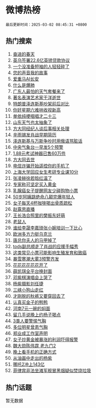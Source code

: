 # 微博热榜

`最后更新时间：2025-03-02 08:45:31 +0800`

## 热门搜索

1. [奋进的春天](https://m.weibo.cn/search?containerid=100103type%3D1%26t%3D10%26q%3D%23%E5%A5%8B%E8%BF%9B%E7%9A%84%E6%98%A5%E5%A4%A9%23&stream_entry_id=51&isnewpage=1&extparam=seat%3D1%26cate%3D10103%26stream_entry_id%3D51%26c_type%3D51%26pos%3D0%26filter_type%3Drealtimehot%26q%3D%2523%25E5%25A5%258B%25E8%25BF%259B%25E7%259A%2584%25E6%2598%25A5%25E5%25A4%25A9%2523%26dgr%3D0%26display_time%3D1740876329%26pre_seqid%3D17408763297740413190055)
1. [英乌签署22.6亿英镑贷款协议](https://m.weibo.cn/search?containerid=100103type%3D1%26t%3D10%26q%3D%23%E8%8B%B1%E4%B9%8C%E7%AD%BE%E7%BD%B222.6%E4%BA%BF%E8%8B%B1%E9%95%91%E8%B4%B7%E6%AC%BE%E5%8D%8F%E8%AE%AE%23&stream_entry_id=31&isnewpage=1&extparam=seat%3D1%26stream_entry_id%3D31%26filter_type%3Drealtimehot%26c_type%3D31%26realpos%3D1%26lcate%3D5001%26pos%3D0%26flag%3D1%26band_rank%3D1%26cate%3D5001%26q%3D%2523%25E8%258B%25B1%25E4%25B9%258C%25E7%25AD%25BE%25E7%25BD%25B222.6%25E4%25BA%25BF%25E8%258B%25B1%25E9%2595%2591%25E8%25B4%25B7%25E6%25AC%25BE%25E5%258D%258F%25E8%25AE%25AE%2523%26dgr%3D0%26display_time%3D1740876329%26pre_seqid%3D17408763297740413190055)
1. [一个没准备短袖的人轻轻碎了](https://m.weibo.cn/search?containerid=100103type%3D1%26t%3D10%26q%3D%23%E4%B8%80%E4%B8%AA%E6%B2%A1%E5%87%86%E5%A4%87%E7%9F%AD%E8%A2%96%E7%9A%84%E4%BA%BA%E8%BD%BB%E8%BD%BB%E7%A2%8E%E4%BA%86%23&stream_entry_id=31&isnewpage=1&extparam=seat%3D1%26stream_entry_id%3D31%26filter_type%3Drealtimehot%26c_type%3D31%26realpos%3D2%26lcate%3D5001%26pos%3D1%26flag%3D2%26band_rank%3D2%26cate%3D5001%26q%3D%2523%25E4%25B8%2580%25E4%25B8%25AA%25E6%25B2%25A1%25E5%2587%2586%25E5%25A4%2587%25E7%259F%25AD%25E8%25A2%2596%25E7%259A%2584%25E4%25BA%25BA%25E8%25BD%25BB%25E8%25BD%25BB%25E7%25A2%258E%25E4%25BA%2586%2523%26dgr%3D0%26display_time%3D1740876329%26pre_seqid%3D17408763297740413190055)
1. [您的声音我的故事](https://m.weibo.cn/search?containerid=100103type%3D1%26t%3D10%26q%3D%23%E6%82%A8%E7%9A%84%E5%A3%B0%E9%9F%B3%E6%88%91%E7%9A%84%E6%95%85%E4%BA%8B%23&stream_entry_id=31&isnewpage=1&extparam=seat%3D1%26stream_entry_id%3D31%26filter_type%3Drealtimehot%26c_type%3D31%26realpos%3D3%26lcate%3D5001%26pos%3D2%26flag%3D1%26band_rank%3D3%26cate%3D5001%26q%3D%2523%25E6%2582%25A8%25E7%259A%2584%25E5%25A3%25B0%25E9%259F%25B3%25E6%2588%2591%25E7%259A%2584%25E6%2595%2585%25E4%25BA%258B%2523%26dgr%3D0%26display_time%3D1740876329%26pre_seqid%3D17408763297740413190055)
1. [爱重马AI长安](https://m.weibo.cn/search?containerid=100103type%3D1%26t%3D10%26q%3D%23%E7%88%B1%E9%87%8D%E9%A9%ACAI%E9%95%BF%E5%AE%89%23&stream_entry_id=31&isnewpage=1&extparam=seat%3D1%26is_ad_pos%3D1%26adid%3D277812%26topic_ad%3D1%26pos%3D3%26c_type%3D31%26lcate%3D5001%26stream_entry_id%3D31%26filter_type%3Drealtimehot%26band_rank%3D4%26cate%3D5001%26q%3D%2523%25E7%2588%25B1%25E9%2587%258D%25E9%25A9%25ACAI%25E9%2595%25BF%25E5%25AE%2589%2523%26dgr%3D0%26display_time%3D1740876329%26pre_seqid%3D17408763297740413190055)
1. [什么是爆肺](https://m.weibo.cn/search?containerid=100103type%3D1%26t%3D10%26q%3D%23%E4%BB%80%E4%B9%88%E6%98%AF%E7%88%86%E8%82%BA%23&stream_entry_id=31&isnewpage=1&extparam=seat%3D1%26stream_entry_id%3D31%26filter_type%3Drealtimehot%26c_type%3D31%26realpos%3D4%26lcate%3D5001%26pos%3D4%26flag%3D16%26band_rank%3D4%26cate%3D5001%26q%3D%2523%25E4%25BB%2580%25E4%25B9%2588%25E6%2598%25AF%25E7%2588%2586%25E8%2582%25BA%2523%26dgr%3D0%26display_time%3D1740876329%26pre_seqid%3D17408763297740413190055)
1. [广东人最怕的天气套餐来了](https://m.weibo.cn/search?containerid=100103type%3D1%26t%3D10%26q%3D%23%E5%B9%BF%E4%B8%9C%E4%BA%BA%E6%9C%80%E6%80%95%E7%9A%84%E5%A4%A9%E6%B0%94%E5%A5%97%E9%A4%90%E6%9D%A5%E4%BA%86%23&stream_entry_id=31&isnewpage=1&extparam=seat%3D1%26stream_entry_id%3D31%26filter_type%3Drealtimehot%26c_type%3D31%26realpos%3D5%26lcate%3D5001%26pos%3D5%26flag%3D1%26band_rank%3D5%26cate%3D5001%26q%3D%2523%25E5%25B9%25BF%25E4%25B8%259C%25E4%25BA%25BA%25E6%259C%2580%25E6%2580%2595%25E7%259A%2584%25E5%25A4%25A9%25E6%25B0%2594%25E5%25A5%2597%25E9%25A4%2590%25E6%259D%25A5%25E4%25BA%2586%2523%26dgr%3D0%26display_time%3D1740876329%26pre_seqid%3D17408763297740413190055)
1. [著名表演艺术家于洋逝世](https://m.weibo.cn/search?containerid=100103type%3D1%26t%3D10%26q%3D%23%E8%91%97%E5%90%8D%E8%A1%A8%E6%BC%94%E8%89%BA%E6%9C%AF%E5%AE%B6%E4%BA%8E%E6%B4%8B%E9%80%9D%E4%B8%96%23&stream_entry_id=31&isnewpage=1&extparam=seat%3D1%26stream_entry_id%3D31%26filter_type%3Drealtimehot%26c_type%3D31%26realpos%3D6%26lcate%3D5001%26pos%3D6%26flag%3D2%26band_rank%3D6%26cate%3D5001%26q%3D%2523%25E8%2591%2597%25E5%2590%258D%25E8%25A1%25A8%25E6%25BC%2594%25E8%2589%25BA%25E6%259C%25AF%25E5%25AE%25B6%25E4%25BA%258E%25E6%25B4%258B%25E9%2580%259D%25E4%25B8%2596%2523%26dgr%3D0%26display_time%3D1740876329%26pre_seqid%3D17408763297740413190055)
1. [特朗普泽连斯基吵架前后对比](https://m.weibo.cn/search?containerid=100103type%3D1%26t%3D10%26q%3D%23%E7%89%B9%E6%9C%97%E6%99%AE%E6%B3%BD%E8%BF%9E%E6%96%AF%E5%9F%BA%E5%90%B5%E6%9E%B6%E5%89%8D%E5%90%8E%E5%AF%B9%E6%AF%94%23&stream_entry_id=31&isnewpage=1&extparam=seat%3D1%26stream_entry_id%3D31%26filter_type%3Drealtimehot%26c_type%3D31%26realpos%3D7%26lcate%3D5001%26pos%3D7%26flag%3D0%26band_rank%3D7%26cate%3D5001%26q%3D%2523%25E7%2589%25B9%25E6%259C%2597%25E6%2599%25AE%25E6%25B3%25BD%25E8%25BF%259E%25E6%2596%25AF%25E5%259F%25BA%25E5%2590%25B5%25E6%259E%25B6%25E5%2589%258D%25E5%2590%258E%25E5%25AF%25B9%25E6%25AF%2594%2523%26dgr%3D0%26display_time%3D1740876329%26pre_seqid%3D17408763297740413190055)
1. [你好星期六难哄收视新高](https://m.weibo.cn/search?containerid=100103type%3D1%26t%3D10%26q%3D%E4%BD%A0%E5%A5%BD%E6%98%9F%E6%9C%9F%E5%85%AD%E9%9A%BE%E5%93%84%E6%94%B6%E8%A7%86%E6%96%B0%E9%AB%98&stream_entry_id=31&isnewpage=1&extparam=seat%3D1%26stream_entry_id%3D31%26filter_type%3Drealtimehot%26c_type%3D31%26realpos%3D8%26lcate%3D5001%26pos%3D8%26flag%3D0%26band_rank%3D8%26cate%3D5001%26q%3D%25E4%25BD%25A0%25E5%25A5%25BD%25E6%2598%259F%25E6%259C%259F%25E5%2585%25AD%25E9%259A%25BE%25E5%2593%2584%25E6%2594%25B6%25E8%25A7%2586%25E6%2596%25B0%25E9%25AB%2598%26dgr%3D0%26display_time%3D1740876329%26pre_seqid%3D17408763297740413190055)
1. [单依纯哽咽唱才二十三](https://m.weibo.cn/search?containerid=100103type%3D1%26t%3D10%26q%3D%23%E5%8D%95%E4%BE%9D%E7%BA%AF%E5%93%BD%E5%92%BD%E5%94%B1%E6%89%8D%E4%BA%8C%E5%8D%81%E4%B8%89%23&stream_entry_id=31&isnewpage=1&extparam=seat%3D1%26stream_entry_id%3D31%26filter_type%3Drealtimehot%26c_type%3D31%26realpos%3D9%26lcate%3D5001%26pos%3D9%26flag%3D0%26band_rank%3D9%26cate%3D5001%26q%3D%2523%25E5%258D%2595%25E4%25BE%259D%25E7%25BA%25AF%25E5%2593%25BD%25E5%2592%25BD%25E5%2594%25B1%25E6%2589%258D%25E4%25BA%258C%25E5%258D%2581%25E4%25B8%2589%2523%26dgr%3D0%26display_time%3D1740876329%26pre_seqid%3D17408763297740413190055)
1. [山东天气也太抽象了](https://m.weibo.cn/search?containerid=100103type%3D1%26t%3D10%26q%3D%23%E5%B1%B1%E4%B8%9C%E5%A4%A9%E6%B0%94%E4%B9%9F%E5%A4%AA%E6%8A%BD%E8%B1%A1%E4%BA%86%23&stream_entry_id=31&isnewpage=1&extparam=seat%3D1%26stream_entry_id%3D31%26filter_type%3Drealtimehot%26c_type%3D31%26realpos%3D10%26lcate%3D5001%26pos%3D10%26flag%3D1%26band_rank%3D10%26cate%3D5001%26q%3D%2523%25E5%25B1%25B1%25E4%25B8%259C%25E5%25A4%25A9%25E6%25B0%2594%25E4%25B9%259F%25E5%25A4%25AA%25E6%258A%25BD%25E8%25B1%25A1%25E4%25BA%2586%2523%26dgr%3D0%26display_time%3D1740876329%26pre_seqid%3D17408763297740413190055)
1. [方大同经纪人谈后事相关处理](https://m.weibo.cn/search?containerid=100103type%3D1%26t%3D10%26q%3D%23%E6%96%B9%E5%A4%A7%E5%90%8C%E7%BB%8F%E7%BA%AA%E4%BA%BA%E8%B0%88%E5%90%8E%E4%BA%8B%E7%9B%B8%E5%85%B3%E5%A4%84%E7%90%86%23&stream_entry_id=31&isnewpage=1&extparam=seat%3D1%26stream_entry_id%3D31%26filter_type%3Drealtimehot%26c_type%3D31%26realpos%3D11%26lcate%3D5001%26pos%3D11%26flag%3D2%26band_rank%3D11%26cate%3D5001%26q%3D%2523%25E6%2596%25B9%25E5%25A4%25A7%25E5%2590%258C%25E7%25BB%258F%25E7%25BA%25AA%25E4%25BA%25BA%25E8%25B0%2588%25E5%2590%258E%25E4%25BA%258B%25E7%259B%25B8%25E5%2585%25B3%25E5%25A4%2584%25E7%2590%2586%2523%26dgr%3D0%26display_time%3D1740876329%26pre_seqid%3D17408763297740413190055)
1. [辛雨锡发肖战早期简历](https://m.weibo.cn/search?containerid=100103type%3D1%26t%3D10%26q%3D%23%E8%BE%9B%E9%9B%A8%E9%94%A1%E5%8F%91%E8%82%96%E6%88%98%E6%97%A9%E6%9C%9F%E7%AE%80%E5%8E%86%23&stream_entry_id=31&isnewpage=1&extparam=seat%3D1%26stream_entry_id%3D31%26filter_type%3Drealtimehot%26c_type%3D31%26realpos%3D12%26lcate%3D5001%26pos%3D12%26flag%3D1%26band_rank%3D12%26cate%3D5001%26q%3D%2523%25E8%25BE%259B%25E9%259B%25A8%25E9%2594%25A1%25E5%258F%2591%25E8%2582%2596%25E6%2588%2598%25E6%2597%25A9%25E6%259C%259F%25E7%25AE%2580%25E5%258E%2586%2523%26dgr%3D0%26display_time%3D1740876329%26pre_seqid%3D17408763297740413190055)
1. [泽连斯基与万斯争吵时用俄语骂脏话](https://m.weibo.cn/search?containerid=100103type%3D1%26t%3D10%26q%3D%23%E6%B3%BD%E8%BF%9E%E6%96%AF%E5%9F%BA%E4%B8%8E%E4%B8%87%E6%96%AF%E4%BA%89%E5%90%B5%E6%97%B6%E7%94%A8%E4%BF%84%E8%AF%AD%E9%AA%82%E8%84%8F%E8%AF%9D%23&stream_entry_id=31&isnewpage=1&extparam=seat%3D1%26stream_entry_id%3D31%26filter_type%3Drealtimehot%26c_type%3D31%26realpos%3D13%26lcate%3D5001%26pos%3D13%26flag%3D1%26band_rank%3D13%26cate%3D5001%26q%3D%2523%25E6%25B3%25BD%25E8%25BF%259E%25E6%2596%25AF%25E5%259F%25BA%25E4%25B8%258E%25E4%25B8%2587%25E6%2596%25AF%25E4%25BA%2589%25E5%2590%25B5%25E6%2597%25B6%25E7%2594%25A8%25E4%25BF%2584%25E8%25AF%25AD%25E9%25AA%2582%25E8%2584%258F%25E8%25AF%259D%2523%26dgr%3D0%26display_time%3D1740876329%26pre_seqid%3D17408763297740413190055)
1. [中央气象台一早发5个预警](https://m.weibo.cn/search?containerid=100103type%3D1%26t%3D10%26q%3D%23%E4%B8%AD%E5%A4%AE%E6%B0%94%E8%B1%A1%E5%8F%B0%E4%B8%80%E6%97%A9%E5%8F%915%E4%B8%AA%E9%A2%84%E8%AD%A6%23&stream_entry_id=31&isnewpage=1&extparam=seat%3D1%26stream_entry_id%3D31%26filter_type%3Drealtimehot%26c_type%3D31%26realpos%3D14%26lcate%3D5001%26pos%3D14%26flag%3D1%26band_rank%3D14%26cate%3D5001%26q%3D%2523%25E4%25B8%25AD%25E5%25A4%25AE%25E6%25B0%2594%25E8%25B1%25A1%25E5%258F%25B0%25E4%25B8%2580%25E6%2597%25A9%25E5%258F%25915%25E4%25B8%25AA%25E9%25A2%2584%25E8%25AD%25A6%2523%26dgr%3D0%26display_time%3D1740876329%26pre_seqid%3D17408763297740413190055)
1. [1.88元考试神器已售60万件](https://m.weibo.cn/search?containerid=100103type%3D1%26t%3D10%26q%3D%231.88%E5%85%83%E8%80%83%E8%AF%95%E7%A5%9E%E5%99%A8%E5%B7%B2%E5%94%AE60%E4%B8%87%E4%BB%B6%23&stream_entry_id=31&isnewpage=1&extparam=seat%3D1%26stream_entry_id%3D31%26filter_type%3Drealtimehot%26c_type%3D31%26realpos%3D15%26lcate%3D5001%26pos%3D15%26flag%3D2%26band_rank%3D15%26cate%3D5001%26q%3D%25231.88%25E5%2585%2583%25E8%2580%2583%25E8%25AF%2595%25E7%25A5%259E%25E5%2599%25A8%25E5%25B7%25B2%25E5%2594%25AE60%25E4%25B8%2587%25E4%25BB%25B6%2523%26dgr%3D0%26display_time%3D1740876329%26pre_seqid%3D17408763297740413190055)
1. [方大同去世](https://m.weibo.cn/search?containerid=100103type%3D1%26t%3D10%26q%3D%23%E6%96%B9%E5%A4%A7%E5%90%8C%E5%8E%BB%E4%B8%96%23&stream_entry_id=31&isnewpage=1&extparam=seat%3D1%26stream_entry_id%3D31%26filter_type%3Drealtimehot%26c_type%3D31%26realpos%3D16%26lcate%3D5001%26pos%3D16%26flag%3D0%26band_rank%3D16%26cate%3D5001%26q%3D%2523%25E6%2596%25B9%25E5%25A4%25A7%25E5%2590%258C%25E5%258E%25BB%25E4%25B8%2596%2523%26dgr%3D0%26display_time%3D1740876329%26pre_seqid%3D17408763297740413190055)
1. [电信诈骗开始遥控你的手机了](https://m.weibo.cn/search?containerid=100103type%3D1%26t%3D10%26q%3D%23%E7%94%B5%E4%BF%A1%E8%AF%88%E9%AA%97%E5%BC%80%E5%A7%8B%E9%81%A5%E6%8E%A7%E4%BD%A0%E7%9A%84%E6%89%8B%E6%9C%BA%E4%BA%86%23&stream_entry_id=31&isnewpage=1&extparam=seat%3D1%26stream_entry_id%3D31%26filter_type%3Drealtimehot%26c_type%3D31%26realpos%3D17%26lcate%3D5001%26pos%3D17%26flag%3D0%26band_rank%3D17%26cate%3D5001%26q%3D%2523%25E7%2594%25B5%25E4%25BF%25A1%25E8%25AF%2588%25E9%25AA%2597%25E5%25BC%2580%25E5%25A7%258B%25E9%2581%25A5%25E6%258E%25A7%25E4%25BD%25A0%25E7%259A%2584%25E6%2589%258B%25E6%259C%25BA%25E4%25BA%2586%2523%26dgr%3D0%26display_time%3D1740876329%26pre_seqid%3D17408763297740413190055)
1. [上海大学回应女生考研专业课10分](https://m.weibo.cn/search?containerid=100103type%3D1%26t%3D10%26q%3D%23%E4%B8%8A%E6%B5%B7%E5%A4%A7%E5%AD%A6%E5%9B%9E%E5%BA%94%E5%A5%B3%E7%94%9F%E8%80%83%E7%A0%94%E4%B8%93%E4%B8%9A%E8%AF%BE10%E5%88%86%23&stream_entry_id=31&isnewpage=1&extparam=seat%3D1%26stream_entry_id%3D31%26filter_type%3Drealtimehot%26c_type%3D31%26realpos%3D18%26lcate%3D5001%26pos%3D18%26flag%3D1%26band_rank%3D18%26cate%3D5001%26q%3D%2523%25E4%25B8%258A%25E6%25B5%25B7%25E5%25A4%25A7%25E5%25AD%25A6%25E5%259B%259E%25E5%25BA%2594%25E5%25A5%25B3%25E7%2594%259F%25E8%2580%2583%25E7%25A0%2594%25E4%25B8%2593%25E4%25B8%259A%25E8%25AF%25BE10%25E5%2588%2586%2523%26dgr%3D0%26display_time%3D1740876329%26pre_seqid%3D17408763297740413190055)
1. [张凌赫徐若晗红温了](https://m.weibo.cn/search?containerid=100103type%3D1%26t%3D10%26q%3D%E5%BC%A0%E5%87%8C%E8%B5%AB%E5%BE%90%E8%8B%A5%E6%99%97%E7%BA%A2%E6%B8%A9%E4%BA%86&stream_entry_id=31&isnewpage=1&extparam=seat%3D1%26stream_entry_id%3D31%26filter_type%3Drealtimehot%26c_type%3D31%26realpos%3D19%26lcate%3D5001%26pos%3D19%26flag%3D1%26band_rank%3D19%26cate%3D5001%26q%3D%25E5%25BC%25A0%25E5%2587%258C%25E8%25B5%25AB%25E5%25BE%2590%25E8%258B%25A5%25E6%2599%2597%25E7%25BA%25A2%25E6%25B8%25A9%25E4%25BA%2586%26dgr%3D0%26display_time%3D1740876329%26pre_seqid%3D17408763297740413190055)
1. [专家称可坚定买入黄金](https://m.weibo.cn/search?containerid=100103type%3D1%26t%3D10%26q%3D%23%E4%B8%93%E5%AE%B6%E7%A7%B0%E5%8F%AF%E5%9D%9A%E5%AE%9A%E4%B9%B0%E5%85%A5%E9%BB%84%E9%87%91%23&stream_entry_id=31&isnewpage=1&extparam=seat%3D1%26stream_entry_id%3D31%26filter_type%3Drealtimehot%26c_type%3D31%26realpos%3D20%26lcate%3D5001%26pos%3D20%26flag%3D0%26band_rank%3D20%26cate%3D5001%26q%3D%2523%25E4%25B8%2593%25E5%25AE%25B6%25E7%25A7%25B0%25E5%258F%25AF%25E5%259D%259A%25E5%25AE%259A%25E4%25B9%25B0%25E5%2585%25A5%25E9%25BB%2584%25E9%2587%2591%2523%26dgr%3D0%26display_time%3D1740876329%26pre_seqid%3D17408763297740413190055)
1. [乳腺癌女子提醒网友少碰购物小票](https://m.weibo.cn/search?containerid=100103type%3D1%26t%3D10%26q%3D%23%E4%B9%B3%E8%85%BA%E7%99%8C%E5%A5%B3%E5%AD%90%E6%8F%90%E9%86%92%E7%BD%91%E5%8F%8B%E5%B0%91%E7%A2%B0%E8%B4%AD%E7%89%A9%E5%B0%8F%E7%A5%A8%23&stream_entry_id=31&isnewpage=1&extparam=seat%3D1%26stream_entry_id%3D31%26filter_type%3Drealtimehot%26c_type%3D31%26realpos%3D21%26lcate%3D5001%26pos%3D21%26flag%3D0%26band_rank%3D21%26cate%3D5001%26q%3D%2523%25E4%25B9%25B3%25E8%2585%25BA%25E7%2599%258C%25E5%25A5%25B3%25E5%25AD%2590%25E6%258F%2590%25E9%2586%2592%25E7%25BD%2591%25E5%258F%258B%25E5%25B0%2591%25E7%25A2%25B0%25E8%25B4%25AD%25E7%2589%25A9%25E5%25B0%258F%25E7%25A5%25A8%2523%26dgr%3D0%26display_time%3D1740876329%26pre_seqid%3D17408763297740413190055)
1. [50岁阿姨跳绝命八颠完爆年轻人](https://m.weibo.cn/search?containerid=100103type%3D1%26t%3D10%26q%3D%2350%E5%B2%81%E9%98%BF%E5%A7%A8%E8%B7%B3%E7%BB%9D%E5%91%BD%E5%85%AB%E9%A2%A0%E5%AE%8C%E7%88%86%E5%B9%B4%E8%BD%BB%E4%BA%BA%23&stream_entry_id=31&isnewpage=1&extparam=seat%3D1%26stream_entry_id%3D31%26filter_type%3Drealtimehot%26c_type%3D31%26realpos%3D22%26lcate%3D5001%26pos%3D22%26flag%3D0%26band_rank%3D22%26cate%3D5001%26q%3D%252350%25E5%25B2%2581%25E9%2598%25BF%25E5%25A7%25A8%25E8%25B7%25B3%25E7%25BB%259D%25E5%2591%25BD%25E5%2585%25AB%25E9%25A2%25A0%25E5%25AE%258C%25E7%2588%2586%25E5%25B9%25B4%25E8%25BD%25BB%25E4%25BA%25BA%2523%26dgr%3D0%26display_time%3D1740876329%26pre_seqid%3D17408763297740413190055)
1. [女子每天4杯咖啡喝出骨质疏松](https://m.weibo.cn/search?containerid=100103type%3D1%26t%3D10%26q%3D%23%E5%A5%B3%E5%AD%90%E6%AF%8F%E5%A4%A94%E6%9D%AF%E5%92%96%E5%95%A1%E5%96%9D%E5%87%BA%E9%AA%A8%E8%B4%A8%E7%96%8F%E6%9D%BE%23&stream_entry_id=31&isnewpage=1&extparam=seat%3D1%26stream_entry_id%3D31%26filter_type%3Drealtimehot%26c_type%3D31%26realpos%3D23%26lcate%3D5001%26pos%3D23%26flag%3D0%26band_rank%3D23%26cate%3D5001%26q%3D%2523%25E5%25A5%25B3%25E5%25AD%2590%25E6%25AF%258F%25E5%25A4%25A94%25E6%259D%25AF%25E5%2592%2596%25E5%2595%25A1%25E5%2596%259D%25E5%2587%25BA%25E9%25AA%25A8%25E8%25B4%25A8%25E7%2596%258F%25E6%259D%25BE%2523%26dgr%3D0%26display_time%3D1740876329%26pre_seqid%3D17408763297740413190055)
1. [赵露思直播](https://m.weibo.cn/search?containerid=100103type%3D1%26t%3D10%26q%3D%23%E8%B5%B5%E9%9C%B2%E6%80%9D%E7%9B%B4%E6%92%AD%23&stream_entry_id=31&isnewpage=1&extparam=seat%3D1%26stream_entry_id%3D31%26filter_type%3Drealtimehot%26c_type%3D31%26realpos%3D24%26lcate%3D5001%26pos%3D24%26flag%3D0%26band_rank%3D24%26cate%3D5001%26q%3D%2523%25E8%25B5%25B5%25E9%259C%25B2%25E6%2580%259D%25E7%259B%25B4%25E6%2592%25AD%2523%26dgr%3D0%26display_time%3D1740876329%26pre_seqid%3D17408763297740413190055)
1. [王长浩合照里的樊振东好萌](https://m.weibo.cn/search?containerid=100103type%3D1%26t%3D10%26q%3D%E7%8E%8B%E9%95%BF%E6%B5%A9%E5%90%88%E7%85%A7%E9%87%8C%E7%9A%84%E6%A8%8A%E6%8C%AF%E4%B8%9C%E5%A5%BD%E8%90%8C&stream_entry_id=31&isnewpage=1&extparam=seat%3D1%26stream_entry_id%3D31%26filter_type%3Drealtimehot%26c_type%3D31%26realpos%3D25%26lcate%3D5001%26pos%3D25%26flag%3D1%26band_rank%3D25%26cate%3D5001%26q%3D%25E7%258E%258B%25E9%2595%25BF%25E6%25B5%25A9%25E5%2590%2588%25E7%2585%25A7%25E9%2587%258C%25E7%259A%2584%25E6%25A8%258A%25E6%258C%25AF%25E4%25B8%259C%25E5%25A5%25BD%25E8%2590%258C%26dgr%3D0%26display_time%3D1740876329%26pre_seqid%3D17408763297740413190055)
1. [老鼠人](https://m.weibo.cn/search?containerid=100103type%3D1%26t%3D10%26q%3D%E8%80%81%E9%BC%A0%E4%BA%BA&stream_entry_id=31&isnewpage=1&extparam=seat%3D1%26stream_entry_id%3D31%26filter_type%3Drealtimehot%26c_type%3D31%26realpos%3D26%26lcate%3D5001%26pos%3D26%26flag%3D0%26band_rank%3D26%26cate%3D5001%26q%3D%25E8%2580%2581%25E9%25BC%25A0%25E4%25BA%25BA%26dgr%3D0%26display_time%3D1740876329%26pre_seqid%3D17408763297740413190055)
1. [谁给李晟李嘉琦张小婉培训一下比心](https://m.weibo.cn/search?containerid=100103type%3D1%26t%3D10%26q%3D%E8%B0%81%E7%BB%99%E6%9D%8E%E6%99%9F%E6%9D%8E%E5%98%89%E7%90%A6%E5%BC%A0%E5%B0%8F%E5%A9%89%E5%9F%B9%E8%AE%AD%E4%B8%80%E4%B8%8B%E6%AF%94%E5%BF%83&stream_entry_id=31&isnewpage=1&extparam=seat%3D1%26stream_entry_id%3D31%26filter_type%3Drealtimehot%26c_type%3D31%26realpos%3D27%26lcate%3D5001%26pos%3D27%26flag%3D1%26band_rank%3D27%26cate%3D5001%26q%3D%25E8%25B0%2581%25E7%25BB%2599%25E6%259D%258E%25E6%2599%259F%25E6%259D%258E%25E5%2598%2589%25E7%2590%25A6%25E5%25BC%25A0%25E5%25B0%258F%25E5%25A9%2589%25E5%259F%25B9%25E8%25AE%25AD%25E4%25B8%2580%25E4%25B8%258B%25E6%25AF%2594%25E5%25BF%2583%26dgr%3D0%26display_time%3D1740876329%26pre_seqid%3D17408763297740413190055)
1. [欧洲多方力挺乌克兰](https://m.weibo.cn/search?containerid=100103type%3D1%26t%3D10%26q%3D%23%E6%AC%A7%E6%B4%B2%E5%A4%9A%E6%96%B9%E5%8A%9B%E6%8C%BA%E4%B9%8C%E5%85%8B%E5%85%B0%23&stream_entry_id=31&isnewpage=1&extparam=seat%3D1%26stream_entry_id%3D31%26filter_type%3Drealtimehot%26c_type%3D31%26realpos%3D28%26lcate%3D5001%26pos%3D28%26flag%3D0%26band_rank%3D28%26cate%3D5001%26q%3D%2523%25E6%25AC%25A7%25E6%25B4%25B2%25E5%25A4%259A%25E6%2596%25B9%25E5%258A%259B%25E6%258C%25BA%25E4%25B9%258C%25E5%2585%258B%25E5%2585%25B0%2523%26dgr%3D0%26display_time%3D1740876329%26pre_seqid%3D17408763297740413190055)
1. [唐总你夫人的马甲掉了](https://m.weibo.cn/search?containerid=100103type%3D1%26t%3D10%26q%3D%E5%94%90%E6%80%BB%E4%BD%A0%E5%A4%AB%E4%BA%BA%E7%9A%84%E9%A9%AC%E7%94%B2%E6%8E%89%E4%BA%86&stream_entry_id=31&isnewpage=1&extparam=seat%3D1%26stream_entry_id%3D31%26filter_type%3Drealtimehot%26c_type%3D31%26realpos%3D29%26lcate%3D5001%26pos%3D29%26flag%3D0%26band_rank%3D29%26cate%3D5001%26q%3D%25E5%2594%2590%25E6%2580%25BB%25E4%25BD%25A0%25E5%25A4%25AB%25E4%25BA%25BA%25E7%259A%2584%25E9%25A9%25AC%25E7%2594%25B2%25E6%258E%2589%25E4%25BA%2586%26dgr%3D0%26display_time%3D1740876329%26pre_seqid%3D17408763297740413190055)
1. [tods副总顺走了肖战的应援手幅秀](https://m.weibo.cn/search?containerid=100103type%3D1%26t%3D10%26q%3D%23tods%E5%89%AF%E6%80%BB%E9%A1%BA%E8%B5%B0%E4%BA%86%E8%82%96%E6%88%98%E7%9A%84%E5%BA%94%E6%8F%B4%E6%89%8B%E5%B9%85%E7%A7%80%23&stream_entry_id=31&isnewpage=1&extparam=seat%3D1%26stream_entry_id%3D31%26filter_type%3Drealtimehot%26c_type%3D31%26realpos%3D30%26lcate%3D5001%26pos%3D30%26flag%3D0%26band_rank%3D30%26cate%3D5001%26q%3D%2523tods%25E5%2589%25AF%25E6%2580%25BB%25E9%25A1%25BA%25E8%25B5%25B0%25E4%25BA%2586%25E8%2582%2596%25E6%2588%2598%25E7%259A%2584%25E5%25BA%2594%25E6%258F%25B4%25E6%2589%258B%25E5%25B9%2585%25E7%25A7%2580%2523%26dgr%3D0%26display_time%3D1740876329%26pre_seqid%3D17408763297740413190055)
1. [这类常见小票可能影响生殖发育和致癌](https://m.weibo.cn/search?containerid=100103type%3D1%26t%3D10%26q%3D%23%E8%BF%99%E7%B1%BB%E5%B8%B8%E8%A7%81%E5%B0%8F%E7%A5%A8%E5%8F%AF%E8%83%BD%E5%BD%B1%E5%93%8D%E7%94%9F%E6%AE%96%E5%8F%91%E8%82%B2%E5%92%8C%E8%87%B4%E7%99%8C%23&stream_entry_id=31&isnewpage=1&extparam=seat%3D1%26stream_entry_id%3D31%26filter_type%3Drealtimehot%26c_type%3D31%26realpos%3D31%26lcate%3D5001%26pos%3D31%26flag%3D0%26band_rank%3D31%26cate%3D5001%26q%3D%2523%25E8%25BF%2599%25E7%25B1%25BB%25E5%25B8%25B8%25E8%25A7%2581%25E5%25B0%258F%25E7%25A5%25A8%25E5%258F%25AF%25E8%2583%25BD%25E5%25BD%25B1%25E5%2593%258D%25E7%2594%259F%25E6%25AE%2596%25E5%258F%2591%25E8%2582%25B2%25E5%2592%258C%25E8%2587%25B4%25E7%2599%258C%2523%26dgr%3D0%26display_time%3D1740876329%26pre_seqid%3D17408763297740413190055)
1. [暴雪寒潮大雾3预警齐发](https://m.weibo.cn/search?containerid=100103type%3D1%26t%3D10%26q%3D%23%E6%9A%B4%E9%9B%AA%E5%AF%92%E6%BD%AE%E5%A4%A7%E9%9B%BE3%E9%A2%84%E8%AD%A6%E9%BD%90%E5%8F%91%23&stream_entry_id=31&isnewpage=1&extparam=seat%3D1%26stream_entry_id%3D31%26filter_type%3Drealtimehot%26c_type%3D31%26realpos%3D32%26lcate%3D5001%26pos%3D32%26flag%3D1%26band_rank%3D32%26cate%3D5001%26q%3D%2523%25E6%259A%25B4%25E9%259B%25AA%25E5%25AF%2592%25E6%25BD%25AE%25E5%25A4%25A7%25E9%259B%25BE3%25E9%25A2%2584%25E8%25AD%25A6%25E9%25BD%2590%25E5%258F%2591%2523%26dgr%3D0%26display_time%3D1740876329%26pre_seqid%3D17408763297740413190055)
1. [花花花花花花开了](https://m.weibo.cn/search?containerid=100103type%3D1%26t%3D10%26q%3D%23%E8%8A%B1%E8%8A%B1%E8%8A%B1%E8%8A%B1%E8%8A%B1%E8%8A%B1%E5%BC%80%E4%BA%86%23&stream_entry_id=31&isnewpage=1&extparam=seat%3D1%26stream_entry_id%3D31%26filter_type%3Drealtimehot%26c_type%3D31%26realpos%3D33%26lcate%3D5001%26pos%3D33%26flag%3D1%26band_rank%3D33%26cate%3D5001%26q%3D%2523%25E8%258A%25B1%25E8%258A%25B1%25E8%258A%25B1%25E8%258A%25B1%25E8%258A%25B1%25E8%258A%25B1%25E5%25BC%2580%25E4%25BA%2586%2523%26dgr%3D0%26display_time%3D1740876329%26pre_seqid%3D17408763297740413190055)
1. [薛凯琪全平台换封面](https://m.weibo.cn/search?containerid=100103type%3D1%26t%3D10%26q%3D%23%E8%96%9B%E5%87%AF%E7%90%AA%E5%85%A8%E5%B9%B3%E5%8F%B0%E6%8D%A2%E5%B0%81%E9%9D%A2%23&stream_entry_id=31&isnewpage=1&extparam=seat%3D1%26stream_entry_id%3D31%26filter_type%3Drealtimehot%26c_type%3D31%26realpos%3D34%26lcate%3D5001%26pos%3D34%26flag%3D0%26band_rank%3D34%26cate%3D5001%26q%3D%2523%25E8%2596%259B%25E5%2587%25AF%25E7%2590%25AA%25E5%2585%25A8%25E5%25B9%25B3%25E5%258F%25B0%25E6%258D%25A2%25E5%25B0%2581%25E9%259D%25A2%2523%26dgr%3D0%26display_time%3D1740876329%26pre_seqid%3D17408763297740413190055)
1. [邓紫棋演唱会上哭了](https://m.weibo.cn/search?containerid=100103type%3D1%26t%3D10%26q%3D%23%E9%82%93%E7%B4%AB%E6%A3%8B%E6%BC%94%E5%94%B1%E4%BC%9A%E4%B8%8A%E5%93%AD%E4%BA%86%23&stream_entry_id=31&isnewpage=1&extparam=seat%3D1%26stream_entry_id%3D31%26filter_type%3Drealtimehot%26c_type%3D31%26realpos%3D35%26lcate%3D5001%26pos%3D35%26flag%3D0%26band_rank%3D35%26cate%3D5001%26q%3D%2523%25E9%2582%2593%25E7%25B4%25AB%25E6%25A3%258B%25E6%25BC%2594%25E5%2594%25B1%25E4%25BC%259A%25E4%25B8%258A%25E5%2593%25AD%25E4%25BA%2586%2523%26dgr%3D0%26display_time%3D1740876329%26pre_seqid%3D17408763297740413190055)
1. [杨紫摄影刘任捷](https://m.weibo.cn/search?containerid=100103type%3D1%26t%3D10%26q%3D%23%E6%9D%A8%E7%B4%AB%E6%91%84%E5%BD%B1%E5%88%98%E4%BB%BB%E6%8D%B7%23&stream_entry_id=31&isnewpage=1&extparam=seat%3D1%26stream_entry_id%3D31%26filter_type%3Drealtimehot%26c_type%3D31%26realpos%3D36%26lcate%3D5001%26pos%3D36%26flag%3D0%26band_rank%3D36%26cate%3D5001%26q%3D%2523%25E6%259D%25A8%25E7%25B4%25AB%25E6%2591%2584%25E5%25BD%25B1%25E5%2588%2598%25E4%25BB%25BB%25E6%258D%25B7%2523%26dgr%3D0%26display_time%3D1740876329%26pre_seqid%3D17408763297740413190055)
1. [三峡小狗山走红](https://m.weibo.cn/search?containerid=100103type%3D1%26t%3D10%26q%3D%23%E4%B8%89%E5%B3%A1%E5%B0%8F%E7%8B%97%E5%B1%B1%E8%B5%B0%E7%BA%A2%23&stream_entry_id=31&isnewpage=1&extparam=seat%3D1%26stream_entry_id%3D31%26filter_type%3Drealtimehot%26c_type%3D31%26realpos%3D37%26lcate%3D5001%26pos%3D37%26flag%3D1%26band_rank%3D37%26cate%3D5001%26q%3D%2523%25E4%25B8%2589%25E5%25B3%25A1%25E5%25B0%258F%25E7%258B%2597%25E5%25B1%25B1%25E8%25B5%25B0%25E7%25BA%25A2%2523%26dgr%3D0%26display_time%3D1740876329%26pre_seqid%3D17408763297740413190055)
1. [才刚脱的秋裤又要穿回去了](https://m.weibo.cn/search?containerid=100103type%3D1%26t%3D10%26q%3D%23%E6%89%8D%E5%88%9A%E8%84%B1%E7%9A%84%E7%A7%8B%E8%A3%A4%E5%8F%88%E8%A6%81%E7%A9%BF%E5%9B%9E%E5%8E%BB%E4%BA%86%23&stream_entry_id=31&isnewpage=1&extparam=seat%3D1%26stream_entry_id%3D31%26filter_type%3Drealtimehot%26c_type%3D31%26realpos%3D38%26lcate%3D5001%26pos%3D38%26flag%3D1%26band_rank%3D38%26cate%3D5001%26q%3D%2523%25E6%2589%258D%25E5%2588%259A%25E8%2584%25B1%25E7%259A%2584%25E7%25A7%258B%25E8%25A3%25A4%25E5%258F%2588%25E8%25A6%2581%25E7%25A9%25BF%25E5%259B%259E%25E5%258E%25BB%25E4%25BA%2586%2523%26dgr%3D0%26display_time%3D1740876329%26pre_seqid%3D17408763297740413190055)
1. [认真买金子的鸭鸭](https://m.weibo.cn/search?containerid=100103type%3D1%26t%3D10%26q%3D%E8%AE%A4%E7%9C%9F%E4%B9%B0%E9%87%91%E5%AD%90%E7%9A%84%E9%B8%AD%E9%B8%AD&stream_entry_id=31&isnewpage=1&extparam=seat%3D1%26stream_entry_id%3D31%26filter_type%3Drealtimehot%26c_type%3D31%26realpos%3D39%26lcate%3D5001%26pos%3D39%26flag%3D1%26band_rank%3D39%26cate%3D5001%26q%3D%25E8%25AE%25A4%25E7%259C%259F%25E4%25B9%25B0%25E9%2587%2591%25E5%25AD%2590%25E7%259A%2584%25E9%25B8%25AD%25E9%25B8%25AD%26dgr%3D0%26display_time%3D1740876329%26pre_seqid%3D17408763297740413190055)
1. [河南7元一碗的焖面](https://m.weibo.cn/search?containerid=100103type%3D1%26t%3D10%26q%3D%23%E6%B2%B3%E5%8D%977%E5%85%83%E4%B8%80%E7%A2%97%E7%9A%84%E7%84%96%E9%9D%A2%23&stream_entry_id=31&isnewpage=1&extparam=seat%3D1%26stream_entry_id%3D31%26filter_type%3Drealtimehot%26c_type%3D31%26realpos%3D40%26lcate%3D5001%26pos%3D40%26flag%3D1%26band_rank%3D40%26cate%3D5001%26q%3D%2523%25E6%25B2%25B3%25E5%258D%25977%25E5%2585%2583%25E4%25B8%2580%25E7%25A2%2597%25E7%259A%2584%25E7%2584%2596%25E9%259D%25A2%2523%26dgr%3D0%26display_time%3D1740876329%26pre_seqid%3D17408763297740413190055)
1. [留几手说晚上约杨子喝点](https://m.weibo.cn/search?containerid=100103type%3D1%26t%3D10%26q%3D%23%E7%95%99%E5%87%A0%E6%89%8B%E8%AF%B4%E6%99%9A%E4%B8%8A%E7%BA%A6%E6%9D%A8%E5%AD%90%E5%96%9D%E7%82%B9%23&stream_entry_id=31&isnewpage=1&extparam=seat%3D1%26stream_entry_id%3D31%26filter_type%3Drealtimehot%26c_type%3D31%26realpos%3D41%26lcate%3D5001%26pos%3D41%26flag%3D1%26band_rank%3D41%26cate%3D5001%26q%3D%2523%25E7%2595%2599%25E5%2587%25A0%25E6%2589%258B%25E8%25AF%25B4%25E6%2599%259A%25E4%25B8%258A%25E7%25BA%25A6%25E6%259D%25A8%25E5%25AD%2590%25E5%2596%259D%25E7%2582%25B9%2523%26dgr%3D0%26display_time%3D1740876329%26pre_seqid%3D17408763297740413190055)
1. [3类人要警惕气胸](https://m.weibo.cn/search?containerid=100103type%3D1%26t%3D10%26q%3D%233%E7%B1%BB%E4%BA%BA%E8%A6%81%E8%AD%A6%E6%83%95%E6%B0%94%E8%83%B8%23&stream_entry_id=31&isnewpage=1&extparam=seat%3D1%26stream_entry_id%3D31%26filter_type%3Drealtimehot%26c_type%3D31%26realpos%3D42%26lcate%3D5001%26pos%3D42%26flag%3D0%26band_rank%3D42%26cate%3D5001%26q%3D%25233%25E7%25B1%25BB%25E4%25BA%25BA%25E8%25A6%2581%25E8%25AD%25A6%25E6%2583%2595%25E6%25B0%2594%25E8%2583%25B8%2523%26dgr%3D0%26display_time%3D1740876329%26pre_seqid%3D17408763297740413190055)
1. [多位明星曾患气胸](https://m.weibo.cn/search?containerid=100103type%3D1%26t%3D10%26q%3D%23%E5%A4%9A%E4%BD%8D%E6%98%8E%E6%98%9F%E6%9B%BE%E6%82%A3%E6%B0%94%E8%83%B8%23&stream_entry_id=31&isnewpage=1&extparam=seat%3D1%26stream_entry_id%3D31%26filter_type%3Drealtimehot%26c_type%3D31%26realpos%3D43%26lcate%3D5001%26pos%3D43%26flag%3D0%26band_rank%3D43%26cate%3D5001%26q%3D%2523%25E5%25A4%259A%25E4%25BD%258D%25E6%2598%258E%25E6%2598%259F%25E6%259B%25BE%25E6%2582%25A3%25E6%25B0%2594%25E8%2583%25B8%2523%26dgr%3D0%26display_time%3D1740876329%26pre_seqid%3D17408763297740413190055)
1. [郑业成工作室声明](https://m.weibo.cn/search?containerid=100103type%3D1%26t%3D10%26q%3D%23%E9%83%91%E4%B8%9A%E6%88%90%E5%B7%A5%E4%BD%9C%E5%AE%A4%E5%A3%B0%E6%98%8E%23&stream_entry_id=31&isnewpage=1&extparam=seat%3D1%26stream_entry_id%3D31%26filter_type%3Drealtimehot%26c_type%3D31%26realpos%3D44%26lcate%3D5001%26pos%3D44%26flag%3D0%26band_rank%3D44%26cate%3D5001%26q%3D%2523%25E9%2583%2591%25E4%25B8%259A%25E6%2588%2590%25E5%25B7%25A5%25E4%25BD%259C%25E5%25AE%25A4%25E5%25A3%25B0%25E6%2598%258E%2523%26dgr%3D0%26display_time%3D1740876329%26pre_seqid%3D17408763297740413190055)
1. [女子炒黄金被暴涨的利润吓得报警](https://m.weibo.cn/search?containerid=100103type%3D1%26t%3D10%26q%3D%23%E5%A5%B3%E5%AD%90%E7%82%92%E9%BB%84%E9%87%91%E8%A2%AB%E6%9A%B4%E6%B6%A8%E7%9A%84%E5%88%A9%E6%B6%A6%E5%90%93%E5%BE%97%E6%8A%A5%E8%AD%A6%23&stream_entry_id=31&isnewpage=1&extparam=seat%3D1%26stream_entry_id%3D31%26filter_type%3Drealtimehot%26c_type%3D31%26realpos%3D45%26lcate%3D5001%26pos%3D45%26flag%3D0%26band_rank%3D45%26cate%3D5001%26q%3D%2523%25E5%25A5%25B3%25E5%25AD%2590%25E7%2582%2592%25E9%25BB%2584%25E9%2587%2591%25E8%25A2%25AB%25E6%259A%25B4%25E6%25B6%25A8%25E7%259A%2584%25E5%2588%25A9%25E6%25B6%25A6%25E5%2590%2593%25E5%25BE%2597%25E6%258A%25A5%25E8%25AD%25A6%2523%26dgr%3D0%26display_time%3D1740876329%26pre_seqid%3D17408763297740413190055)
1. [魏大勋陈伟霆 老九门2](https://m.weibo.cn/search?containerid=100103type%3D1%26t%3D10%26q%3D%E9%AD%8F%E5%A4%A7%E5%8B%8B%E9%99%88%E4%BC%9F%E9%9C%86+%E8%80%81%E4%B9%9D%E9%97%A82&stream_entry_id=31&isnewpage=1&extparam=seat%3D1%26stream_entry_id%3D31%26filter_type%3Drealtimehot%26c_type%3D31%26realpos%3D46%26lcate%3D5001%26pos%3D46%26flag%3D0%26band_rank%3D46%26cate%3D5001%26q%3D%25E9%25AD%258F%25E5%25A4%25A7%25E5%258B%258B%25E9%2599%2588%25E4%25BC%259F%25E9%259C%2586%2520%25E8%2580%2581%25E4%25B9%259D%25E9%2597%25A82%26dgr%3D0%26display_time%3D1740876329%26pre_seqid%3D17408763297740413190055)
1. [晚上看手机的正确方式](https://m.weibo.cn/search?containerid=100103type%3D1%26t%3D10%26q%3D%23%E6%99%9A%E4%B8%8A%E7%9C%8B%E6%89%8B%E6%9C%BA%E7%9A%84%E6%AD%A3%E7%A1%AE%E6%96%B9%E5%BC%8F%23&stream_entry_id=31&isnewpage=1&extparam=seat%3D1%26stream_entry_id%3D31%26filter_type%3Drealtimehot%26c_type%3D31%26realpos%3D47%26lcate%3D5001%26pos%3D47%26flag%3D1%26band_rank%3D47%26cate%3D5001%26q%3D%2523%25E6%2599%259A%25E4%25B8%258A%25E7%259C%258B%25E6%2589%258B%25E6%259C%25BA%25E7%259A%2584%25E6%25AD%25A3%25E7%25A1%25AE%25E6%2596%25B9%25E5%25BC%258F%2523%26dgr%3D0%26display_time%3D1740876329%26pre_seqid%3D17408763297740413190055)
1. [从油画中走出的杨紫](https://m.weibo.cn/search?containerid=100103type%3D1%26t%3D10%26q%3D%23%E4%BB%8E%E6%B2%B9%E7%94%BB%E4%B8%AD%E8%B5%B0%E5%87%BA%E7%9A%84%E6%9D%A8%E7%B4%AB%23&stream_entry_id=31&isnewpage=1&extparam=seat%3D1%26stream_entry_id%3D31%26filter_type%3Drealtimehot%26c_type%3D31%26realpos%3D48%26lcate%3D5001%26pos%3D48%26flag%3D1%26band_rank%3D48%26cate%3D5001%26q%3D%2523%25E4%25BB%258E%25E6%25B2%25B9%25E7%2594%25BB%25E4%25B8%25AD%25E8%25B5%25B0%25E5%2587%25BA%25E7%259A%2584%25E6%259D%25A8%25E7%25B4%25AB%2523%26dgr%3D0%26display_time%3D1740876329%26pre_seqid%3D17408763297740413190055)
1. [哪吒2冲上143亿](https://m.weibo.cn/search?containerid=100103type%3D1%26t%3D10%26q%3D%23%E5%93%AA%E5%90%922%E5%86%B2%E4%B8%8A143%E4%BA%BF%23&stream_entry_id=31&isnewpage=1&extparam=seat%3D1%26stream_entry_id%3D31%26filter_type%3Drealtimehot%26c_type%3D31%26realpos%3D49%26lcate%3D5001%26pos%3D49%26flag%3D0%26band_rank%3D49%26cate%3D5001%26q%3D%2523%25E5%2593%25AA%25E5%2590%25922%25E5%2586%25B2%25E4%25B8%258A143%25E4%25BA%25BF%2523%26dgr%3D0%26display_time%3D1740876329%26pre_seqid%3D17408763297740413190055)
1. [菲律宾非法坐滩军舰冒黑烟疑似焚烧垃圾](https://m.weibo.cn/search?containerid=100103type%3D1%26t%3D10%26q%3D%23%E8%8F%B2%E5%BE%8B%E5%AE%BE%E9%9D%9E%E6%B3%95%E5%9D%90%E6%BB%A9%E5%86%9B%E8%88%B0%E5%86%92%E9%BB%91%E7%83%9F%E7%96%91%E4%BC%BC%E7%84%9A%E7%83%A7%E5%9E%83%E5%9C%BE%23&stream_entry_id=31&isnewpage=1&extparam=seat%3D1%26stream_entry_id%3D31%26filter_type%3Drealtimehot%26c_type%3D31%26realpos%3D50%26lcate%3D5001%26pos%3D50%26flag%3D0%26band_rank%3D50%26cate%3D5001%26q%3D%2523%25E8%258F%25B2%25E5%25BE%258B%25E5%25AE%25BE%25E9%259D%259E%25E6%25B3%2595%25E5%259D%2590%25E6%25BB%25A9%25E5%2586%259B%25E8%2588%25B0%25E5%2586%2592%25E9%25BB%2591%25E7%2583%259F%25E7%2596%2591%25E4%25BC%25BC%25E7%2584%259A%25E7%2583%25A7%25E5%259E%2583%25E5%259C%25BE%2523%26dgr%3D0%26display_time%3D1740876329%26pre_seqid%3D17408763297740413190055)

## 热门话题

暂无数据
